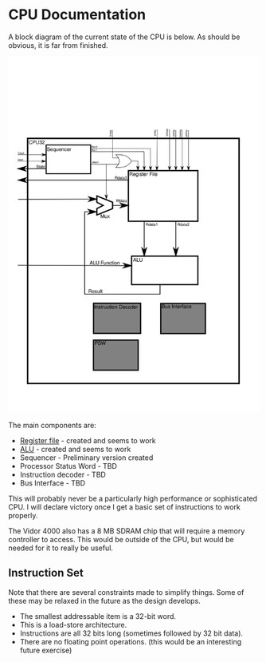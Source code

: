 # CPU Documentation

A block diagram of the current state of the CPU is below.  As should be
obvious, it is far from finished.

![CPU Diagram](./CPU32.svg)

The main components are:
* [Register file](Register.md) - created and seems to work
* [ALU](ALU.md) - created and seems to work
* Sequencer - Preliminary version created
* Processor Status Word - TBD
* Instruction decoder - TBD
* Bus Interface - TBD

This will probably never be a particularly high performance or sophisticated
CPU.  I will declare victory once I get a basic set of instructions to
work properly.

The Vidor 4000 also has a 8 MB SDRAM chip that will require a memory
controller to access.  This would be outside of the CPU, but would be
needed for it to really be useful.

## Instruction Set
Note that there are several constraints made to simplify things.  Some of these
may be relaxed in the future as the design develops.
* The smallest addressable item is a 32-bit word.
* This is a load-store architecture.
* Instructions are all 32 bits long (sometimes followed by 32 bit data).
* There are no floating point operations. (this would be an interesting future exercise)
